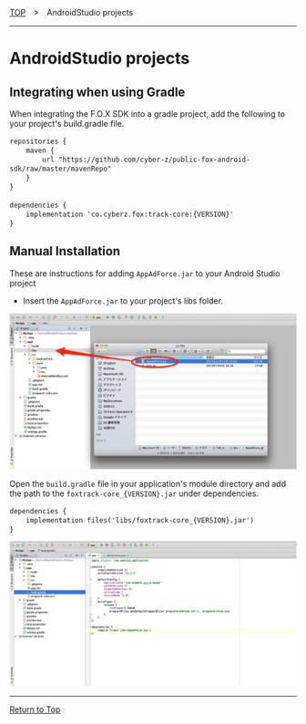 [TOP](../../../README.md)　>　AndroidStudio projects

---

# AndroidStudio projects

## Integrating when using Gradle

When integrating the F.O.X SDK into a gradle project, add the following to your project's build.gradle file.

```
repositories {
    maven {
        url "https://github.com/cyber-z/public-fox-android-sdk/raw/master/mavenRepo"
    }
}

dependencies {
    implementation 'co.cyberz.fox:track-core:{VERSION}'
}
```

## Manual Installation

These are instructions for adding `AppAdForce.jar` to your Android Studio project

* Insert the `AppAdForce.jar` to your project's libs folder.


![integration01](./img01.png)

Open the `build.gradle` file in your application's module directory and add the path to the `foxtrack-core_{VERSION}.jar` under dependencies.

```
dependencies {
	implementation files('libs/foxtrack-core_{VERSION}.jar')
}
```

![integration02](./img02.png)


---
[Return to Top](../../../README.md)

